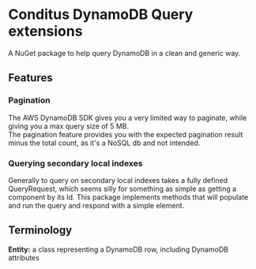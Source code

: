 # Conditus DynamoDB Query extensions
A NuGet package to help query DynamoDB in a clean and generic way.  

## Features

### Pagination
The AWS DynamoDB SDK gives you a very limited way to paginate, while giving you a max query size of 5 MB.  
The pagination feature provides you with the expected pagination result minus the total count, as it's a NoSQL db and not intended.

### Querying secondary local indexes
Generally to query on secondary local indexes takes a fully defined QueryRequest, which seems silly for something as simple as getting a component by its Id.
This package implements methods that will populate and run the query and respond with a simple element.

## Terminology
**Entity:** a class representing a DynamoDB row, including DynamoDB attributes